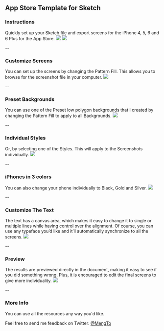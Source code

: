 ## App Store Template for Sketch
### Instructions
Quickly set up your Sketch file and export screens for the iPhone 4, 5, 6 and 6 Plus for the App Store.
![](http://cl.ly/image/2V2M1N1g0e45/Screen%20Shot%202015-03-07%20at%2012.11.02%20AM.png)
![](http://cl.ly/image/303M1W2q2q0m/Screen-Shot-2015-03-06-at-6.08.35-PM.jpg)

--

### Customize Screens
You can set up the screens by changing the Pattern Fill. This allows you to browse for the screenshot file in your computer.
![](http://cl.ly/image/182D2r04410h/2015-03-06%2018_16_10.gif)

--

### Preset Backgrounds
You can use one of the Preset low polygon backgrounds that I created by changing the Pattern Fill to apply to all Backgrounds.
![](http://cl.ly/image/0C1q0u0A3y0M/Poly%20Backgrounds.jpg)

--

### Individual Styles
Or, by selecting one of the Styles. This will apply to the Screenshots individually.
![](http://cl.ly/image/1M3w412j0P1O/2015-03-06%2023_52_33.gif)

--

### iPhones in 3 colors
You can also change your phone individually to Black, Gold and Silver.
![](http://cl.ly/image/0f2m122W1g11/Screen-Shot-2015-03-06-at-11.56.06-PM.jpg)

--

### Customize The Text
The text has a canvas area, which makes it easy to change it to single or multiple lines while having control over the alignment. Of course, you can use any typeface you’d like and it’ll automatically synchronize to all the screens.
![](http://cl.ly/image/2c3b1Y1N0r33/Screen-Shot-2015-03-06-at-11.58.25-PM.jpg)

--

### Preview
The results are previewed directly in the document, making it easy to see if you did something wrong. Plus, it is encouraged to edit the final screens to give more individuality.
![](http://cl.ly/image/1e0H2h1X3g3B/Screen-Shot-2015-03-07-at-12.00.31-AM.jpg)

-- 

### More Info
You can use all the resources any way you'd like.

Feel free to send me feedback on Twitter: [@MengTo](http://twitter.com/mengto)

